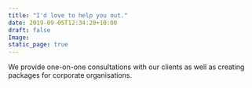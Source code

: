 ```yaml
---
title: "I'd love to help you out."
date: 2019-09-05T12:34:20+10:00
draft: false
Image: 
static_page: true
---
```






We provide one-on-one consultations with our clients as well as creating packages for corporate organisations.

